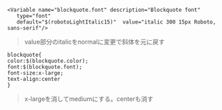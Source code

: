 ```
<Variable name="blockquote.font" description="Blockquote font"
   type="font"
   default="$(robotoLightItalic15)"  value="italic 300 15px Roboto, sans-serif"/>
```
>value部分のitalicをnormalに変更で斜体を元に戻す
```
blockquote{
color:$(blockquote.color);
font:$(blockquote.font);
font-size:x-large;
text-align:center
}
```
>x-largeを消してmediumにする。centerも消す
